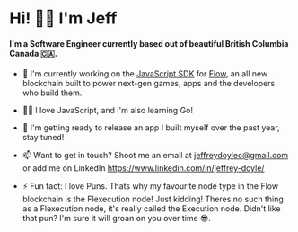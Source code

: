 # Hi! 👋😎 I'm Jeff

#### I'm a Software Engineer currently based out of beautiful British Columbia Canada 🇨🇦. 

- 🔭 I'm currently working on the [JavaScript SDK](https://github.com/onflow/flow-js-sdk) for [Flow](https://www.onflow.org/), an all new blockchain built to power next-gen games, apps and the developers who build them.

- 👨‍💻 I love JavaScript, and i'm also learning Go!

- 💪 I'm getting ready to release an app I built myself over the past year, stay tuned!

- 📫 Want to get in touch? Shoot me an email at jeffreydoylec@gmail.com or add me on LinkedIn https://www.linkedin.com/in/jeffrey-doyle/

- ⚡ Fun fact: I love Puns. Thats why my favourite node type in the Flow blockchain is the Flexecution node! Just kidding! Theres no such thing as a Flexecution node, it's really called the Execution node. Didn't like that pun? I'm sure it will groan on you over time 😎.

<!--
**JeffreyDoyle/JeffreyDoyle** is a ✨ _special_ ✨ repository because its `README.md` (this file) appears on your GitHub profile.

Here are some ideas to get you started:

- 🔭 I’m currently working on ...
- 🌱 I’m currently learning ...
- 👯 I’m looking to collaborate on ...
- 🤔 I’m looking for help with ...
- 💬 Ask me about ...
- 📫 How to reach me: ...
- 😄 Pronouns: ...
- ⚡ Fun fact: ...
-->
